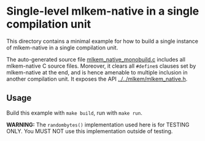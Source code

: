 [//]: # (SPDX-License-Identifier: CC-BY-4.0)

# Single-level mlkem-native in a single compilation unit

This directory contains a minimal example for how to build a single instance of mlkem-native in a single compilation
unit.

The auto-generated source file [mlkem_native_monobuild.c](mlkem_native_monobuild.c) includes all mlkem-native C source
files. Moreover, it clears all `#define`s clauses set by mlkem-native at the end, and is hence amenable to multiple
inclusion in another compilation unit. It exposes the API [../../mlkem/mlkem_native.h](../../mlkem/mlkem_native.h).

## Usage

Build this example with `make build`, run with `make run`.

**WARNING:** The `randombytes()` implementation used here is for TESTING ONLY. You MUST NOT use this implementation
outside of testing.
